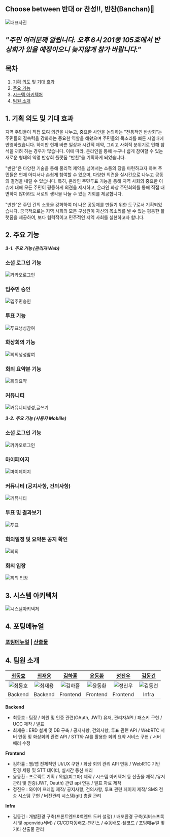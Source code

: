 ## Choose between 반대 or 찬성!!, 반찬(Banchan)📝

![대표사진](exec/resources/banchanMain.png)

## _"주민 여러분께 알립니다. 오후 6시 201동 105호에서 반상회가 있을 예정이오니 늦지않게 참가 바랍니다."_

## 목차

1. [기획 의도 및 기대 효과](#1-기획-의도-및-기대-효과)
2. [주요 기능](#3-주요-기능)
3. [시스템 아키텍처](#4-시스템-아키텍처)
4. [팀원 소개](#5-팀원-소개)



## 1. 기획 의도 및 기대 효과

지역 주민들이 직접 모여 의견을 나누고, 중요한 사안을 논의하는 "전통적인 반상회"는 주민들의 결속력을 강화하는 중요한 역할을 해왔으며 주민들의 목소리를 빠른 시일내에 반영하였습니다. 하지만 현재 바쁜 일상과 시간적 제약, 그리고 사회적 분위기로 인해 참석을 꺼려 하는 경우가 많습니다. 이에 따라, 온라인을 통해 누구나 쉽게 참여할 수 있는 새로운 형태의 익명 반상회 플랫폼 "반찬"을 기획하게 되었습니다.

"반찬"은 다양한 기술을 통해 물리적 제약을 넘어서는 소통의 장을 마련하고자 하며 주민들은 언제 어디서나 손쉽게 참여할 수 있으며, 다양한 의견을 실시간으로 나누고 공동의 결정을 내릴 수 있습니다. 특히, 온라인 주민투표 기능을 통해 지역 사회의 중요한 이슈에 대해 모든 주민이 평등하게 의견을 제시하고, 온라인 화상 주민회의를 통해 직접 대면하지 않더라도 서로의 생각을 나눌 수 있는 기회를 제공합니다.

"반찬"은 주민 간의 소통을 강화하여 더 나은 공동체를 만들기 위한 도구로서 기획되었습니다. 궁극적으로는 지역 사회의 모든 구성원이 자신의 목소리를 낼 수 있는 평등한 플랫폼을 제공하여, 보다 협력적이고 민주적인 지역 사회를 실현하고자 합니다.

## 2. 주요 기능
***3-1. 주요 기능 (관리자 Web)***

### 소셜 로그인 기능

![카카오로그인](exec/resources/카카오로그인.gif)

### 입주민 승인

![입주민승인](exec/resources/입주민승인.gif)

### 투표 기능

![투표생성참여](exec/resources/투표생성참여.gif)

### 화상회의 기능

![회의생성참여](exec/resources/회의생성참여.gif)

### 회의 요약본 기능

![회의요약](exec/resources/회의요약.gif)

### 커뮤니티

![커뮤니티생성,글쓰기](exec/resources/커뮤니티생성,글쓰기.gif)

***3-2. 주요 기능 (사용자 Moblile)***

### 소셜 로그인 기능

![카카오로그인](exec/resources/login.gif)

### 마이페이지

![마이페이지](exec/resources/mypage.gif)

### 커뮤니티 (공지사항, 건의사항)

![커뮤니티](exec/resources/commnity.gif)

### 투표 및 결과보기

![투표](exec/resources/vote.gif)

### 회의일정 및 요약본 공지 확인

![회의](exec/resources/conf.gif)

### 회의 입장

![회의 입장](exec/resources/conf_enter.gif)

## 3. 시스템 아키텍처

![시스템아키텍처](exec/resources/시스템.png)

## 4. 포팅메뉴얼

### [포팅메뉴얼](https://github.com/wodyddldl333/banchan/blob/master/exec/%ED%8F%AC%ED%8C%85%EB%A7%A4%EB%89%B4%EC%96%BC.md) | [산출물](https://cotton-hornet-992.notion.site/120de0d40ebe80edb198cc8d0924552d?pvs=4)


## 4. 팀원 소개

| **[최동호](https://carpal-butterfly-bd7.notion.site/11-_-1-_E105_-_-_-f7e17ad039c44fcd9824176ec62b8f68?pvs=4)** | **[최재용](https://github.com/wodyddldl333)** | **[김하휼](https://github.com/busangangster)** | **[윤동환](https://deep-earth-a1c.notion.site/d2d299d3d00e4746ab7787fa0609a15a)** | **[정진우](https://polyester-midnight-1d2.notion.site/676f36ce758f48a998628825ef11ccea?pvs=4)** | **[김동건](https://fluffy-hippodraco-222.notion.site/201-105-2e4535a37b2b4672951a6e86f655d62b)** |
| :-------------------------------------------------------------------------------------------------------------: | :----------------------------------------------------------------------------------------------: | :---------------------------------------------------------------------------------------------------: | :-------------------------------------------------------------------------------: | :---------------------------------------------------------------------------------------------: | :----------------------------------------------------------------------------------------------: |
|                                      ![최동호](exec/resources/최동호.png)                                       |                               ![최재용](exec/resources/최재용.png)                               |                                 ![김하휼](exec/resources/김하휼.png)                                  |                       ![윤동환](exec/resources/윤동환.png)                        |                              ![정진우](exec/resources/정진우.png)                               |                               ![김동건](exec/resources/김동건.png)                               |
|                                                     Backend                                                     |                                             Backend                                              |                                               Frontend                                                |                                     Frontend                                      |                                            Frontend                                             |                                              Infra                                               |

**Backend**

- 최동호 : 팀장 / 회원 및 인증 관련(OAuth, JWT) 유저, 관리자API / 패스키 구현 / UCC 제작 / 발표
- 최재용 : ERD 설계 및 DB 구축 / 공지사항, 건의사항, 투표 관련 API / WebRTC 서버 연동 및 화상회의 관련 API / STT와 AI를 활용한 회의 요약 서비스 구현 / 서버 에러 수정

**Frontend**

- 김하휼 : 웹/앱 전체적인 UI/UX 구현 / 화상 회의 관리 API 연동 / WebRTC 기반 환경 세팅 및 STT 데이터, 실시간 통신 처리
- 윤동환 : 프로젝트 기획 / 목업(피그마) 제작 / 시스템 아키텍쳐 등 산출물 제작 /유저 관리 및 인증(JWT, Oauth) 관련 api 연동 / 발표 자료 제작
- 정진우 : 와이어 프레임 제작/ 공지사항, 건의사항, 투표 관련 페이지 제작/ SMS 전송 시스템 구현 / 버전관리 시스템(git) 총괄 관리

**Infra**

- 김동건 : 개발환경 구축(프론트엔드&백엔드 도커 설정) / 배포환경 구축(리버스프록시 및 openvidu서버) / CI/CD자동배포-젠킨스 / 수동배포-쉘코드 / 포팅매뉴얼 및 기타 산출물 관리
